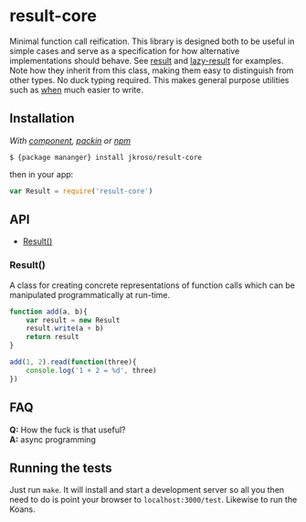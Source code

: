 
# result-core

  Minimal function call reification. This library is designed both to be useful in simple cases and serve as a specification for how alternative implementations should behave. See [result](//github.com/jkroso/result) and [lazy-result](//github.com/jkroso/lazy-result) for examples. Note how they inherit from this class, making them easy to distinguish from other types. No duck typing required. This makes general purpose utilities such as [when](//github.com/jkroso/when) much easier to write.

## Installation

_With [component](//github.com/component/component), [packin](//github.com/jkroso/packin) or [npm](//github.com/isaacs/npm)_  

	$ {package mananger} install jkroso/result-core

then in your app:

```js
var Result = require('result-core')
```

## API

- [Result()](#result)

### Result()

  A class for creating concrete representations of function calls which can be manipulated programmatically at run-time.

```js
function add(a, b){
	var result = new Result
	result.write(a + b)
	return result
}

add(1, 2).read(function(three){
	console.log('1 + 2 = %d', three)
})
```

## FAQ

__Q:__ How the fuck is that useful?  
__A:__ async programming  

## Running the tests

Just run `make`. It will install and start a development server so all you then need to do is point your browser to `localhost:3000/test`. Likewise to run the Koans.
